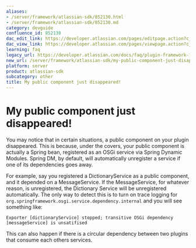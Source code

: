 ```yaml
---
aliases:
- /server/framework/atlassian-sdk/852130.html
- /server/framework/atlassian-sdk/852130.md
category: devguide
confluence_id: 852130
dac_edit_link: https://developer.atlassian.com/pages/editpage.action?cjm=wozere&pageId=852130
dac_view_link: https://developer.atlassian.com/pages/viewpage.action?cjm=wozere&pageId=852130
learning: faq
legacy_url: https://developer.atlassian.com/docs/faq/plugin-framework-faq/my-public-component-just-disappeared
new_url: /server/framework/atlassian-sdk/my-public-component-just-disappeared
platform: server
product: atlassian-sdk
subcategory: other
title: My public component just disappeared!
---
```

# My public component just disappeared!

You may notice that in certain situations, a public component on your plugin disappeared. This is because, under the covers, your public component is actually a Spring bean, registered as an OSGi service via Spring Dynamic Modules. Spring DM, by default, will automatically unregister a service if one of its dependencies goes away.

For example, say you registered a DictionaryService as a public component, and it depended on a MessageService. If the MessageService, for whatever reason, is unregistered, the Dictionary Service will be unregistered automatically. The only way to detect this is to turn on trace logging for `org.springframework.osgi.service.dependency.internal` and you will see something like:

    Exporter [dictionaryService] stopped; transitive OSGi dependency [messageService] is unsatifised

This can also happen if there is a circular dependency between two plugins that consume each others services.




































